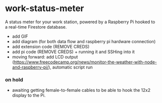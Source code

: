 # work-status-meter
A status meter for your work station, powered by a Raspberry Pi hooked to a real-time Firestore database.
- add GIF
- add diagram (for both data flow and raspberry pi hardware connection)
- add extension code (REMOVE CREDS)
- add pi code (REMOVE CREDS) + running it and SSHing into it
- moving forward: add LCD output (https://www.freecodecamp.org/news/monitor-the-weather-with-node-and-raspberry-pi/), automatic script run

### on hold
- awaiting getting female-to-female cables to be able to hook the 12x2 display to the Pi.
